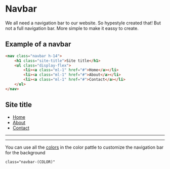 # Navbar

We all need a navigation bar to our website. So hypestyle created that! But not a full navigation bar. More simple to make it eassy to create.

## Example of a navbar

```html
<nav class="navbar h-14">
    <h1 class="site-title">Site title</h1>
    <ul class="display-flex">
        <li><a class="ml-1" href="#">Home</a></li>
        <li><a class="ml-1" href="#">About</a></li>
        <li><a class="ml-1" href="#">Contact</a></li>
    </ul>
</nav>
```

<nav class="navbar bs-lg h-14">
    <h1 class="site-title">Site title</h1>
    <ul class="display-flex">
        <li><a class="ml-1" href="#">Home</a></li>
        <li><a class="ml-1" href="#">About</a></li>
        <li><a class="ml-1" href="#">Contact</a></li>
    </ul>
</nav>

---

---

You can use all the [colors]("/guide/utilities/typography/text-color") in the color pattle to customize the navigation bar for the background

<code>class="navbar-(COLOR)"</code>
